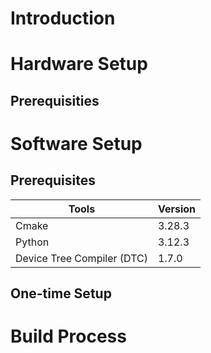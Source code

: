 # Introduction

# Hardware Setup
## Prerequisities


# Software Setup
## Prerequisites
| Tools    | Version |
| -------- | ------- |
| Cmake    | 3.28.3  |
| Python   | 3.12.3  |
| Device Tree Compiler (DTC)   | 1.7.0   |


## One-time Setup


# Build Process

